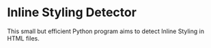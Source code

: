 # Inline Styling Detector

This small but efficient Python program aims to detect Inline Styling in HTML files.

